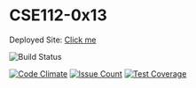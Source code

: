 # CSE112-0x13

Deployed Site:  [Click me](https://team0x13.herokuapp.com/)

![Build Status](https://travis-ci.com/ericluo05/CSE112-0x13.svg?token=fbYpuyjt1D2dXYwU7pKo&branch=develop)

[![Code Climate](https://codeclimate.com/repos/58f5897ac0bc68025a0005e6/badges/cd5da23be8aa1b51e429/gpa.svg)](https://codeclimate.com/repos/58f5897ac0bc68025a0005e6/feed)
[![Issue Count](https://codeclimate.com/github/codeclimate/codeclimate/badges/issue_count.svg)](https://codeclimate.com/github/codeclimate/codeclimate)
[![Test Coverage](https://codeclimate.com/repos/58f5897ac0bc68025a0005e6/badges/cd5da23be8aa1b51e429/coverage.svg)](https://codeclimate.com/repos/58f5897ac0bc68025a0005e6/coverage)

